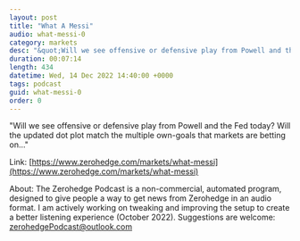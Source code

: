 ```yaml
---
layout: post
title: "What A Messi"
audio: what-messi-0
category: markets
desc: "&quot;Will we see offensive or defensive play from Powell and the Fed today? Will the updated dot plot match the multiple own-goals that markets are betting on...&quot;"
duration: 00:07:14
length: 434
datetime: Wed, 14 Dec 2022 14:40:00 +0000
tags: podcast
guid: what-messi-0
order: 0
---
```

&quot;Will we see offensive or defensive play from Powell and the Fed today? Will the updated dot plot match the multiple own-goals that markets are betting on...&quot;

Link: [https://www.zerohedge.com/markets/what-messi](https://www.zerohedge.com/markets/what-messi)

About: The Zerohedge Podcast is a non-commercial, automated program, designed to give people a way to get news from Zerohedge in an audio format.  I am actively working on tweaking and improving the setup to create a better listening experience (October 2022).  Suggestions are welcome: [zerohedgePodcast@outlook.com](mailto:zerohedgePodcast@outlook.com)